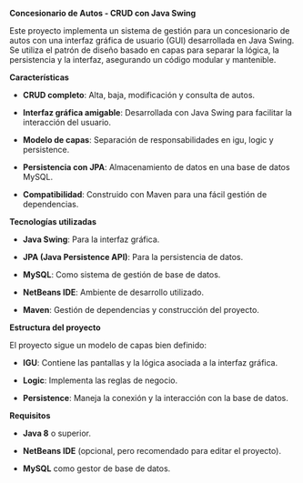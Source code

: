 **Concesionario de Autos - CRUD con Java Swing**

Este proyecto implementa un sistema de gestión para un concesionario de autos con una interfaz gráfica de usuario (GUI) desarrollada en Java Swing. 
Se utiliza el patrón de diseño basado en capas para separar la lógica, la persistencia y la interfaz, asegurando un código modular y mantenible.

**Características**

+ **CRUD completo**: Alta, baja, modificación y consulta de autos.

+ **Interfaz gráfica amigable**: Desarrollada con Java Swing para facilitar la interacción del usuario.

+ **Modelo de capas**: Separación de responsabilidades en igu, logic y persistence.

+ **Persistencia con JPA**: Almacenamiento de datos en una base de datos MySQL.

+ **Compatibilidad**: Construido con Maven para una fácil gestión de dependencias.

**Tecnologías utilizadas**

+ **Java Swing**: Para la interfaz gráfica.

+ **JPA (Java Persistence API)**: Para la persistencia de datos.

+ **MySQL**: Como sistema de gestión de base de datos.

+ **NetBeans IDE**: Ambiente de desarrollo utilizado.

+ **Maven**: Gestión de dependencias y construcción del proyecto.

**Estructura del proyecto**

El proyecto sigue un modelo de capas bien definido:

+ **IGU**: Contiene las pantallas y la lógica asociada a la interfaz gráfica.

+ **Logic**: Implementa las reglas de negocio.

+ **Persistence**: Maneja la conexión y la interacción con la base de datos.

**Requisitos**

+ **Java 8** o superior.

+ **NetBeans IDE** (opcional, pero recomendado para editar el proyecto).

+ **MySQL** como gestor de base de datos.

